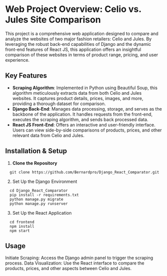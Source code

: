 # Web Project Overview: Celio vs. Jules Site Comparison

This project is a comprehensive web application designed to compare and analyze the websites of two major fashion retailers: Celio and Jules. By leveraging the robust back-end capabilities of Django and the dynamic front-end features of React JS, this application offers an insightful comparison of these websites in terms of product range, pricing, and user experience.

## Key Features

- **Scraping Algorithm**: Implemented in Python using Beautiful Soup, this algorithm meticulously extracts data from both Celio and Jules websites. It captures product details, prices, images, and more, providing a thorough dataset for comparison.
- **Django Back-End**: Manages data processing, storage, and serves as the backbone of the application. It handles requests from the front-end, executes the scraping algorithm, and sends back processed data.
- **React JS Front-End**: Offers an interactive and user-friendly interface. Users can view side-by-side comparisons of products, prices, and other relevant data from Celio and Jules.

## Installation & Setup

1. **Clone the Repository**
```
  git clone https://github.com/Bernardpro/Django_React_Comparator.git
```
2. Set Up the Django Environment

```
  cd Django_React_Comparator
  pip install -r requirements.txt
  python manage.py migrate
  python manage.py runserver
```
3. Set Up the React Application
```
  cd frontend
  npm install
  npm start
```
## Usage
Initiate Scraping: Access the Django admin panel to trigger the scraping process.
Data Visualization: Use the React interface to compare the products, prices, and other aspects between Celio and Jules.
